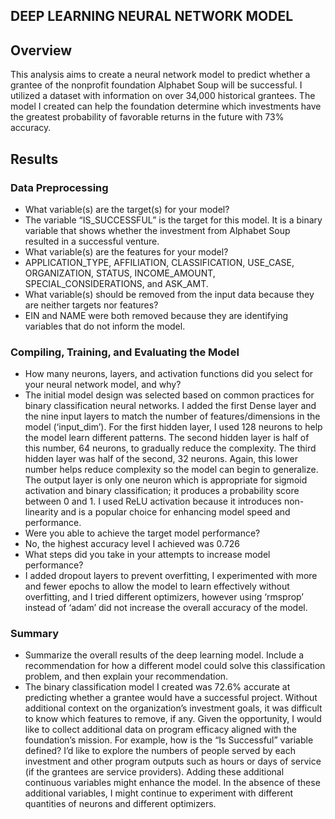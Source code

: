 ## DEEP LEARNING NEURAL NETWORK MODEL

## Overview
This analysis aims to create a neural network model to predict whether a grantee of the nonprofit foundation Alphabet Soup will be successful. I utilized a dataset with information on over 34,000 historical grantees. The model I created can help the foundation determine which investments have the greatest probability of favorable returns in the future with 73% accuracy.

## Results
### Data Preprocessing
- What variable(s) are the target(s) for your model? 
- The variable “IS_SUCCESSFUL” is the target for this model. It is a binary variable that shows whether the investment from Alphabet Soup resulted in a successful venture.
- What variable(s) are the features for your model? 
- APPLICATION_TYPE, AFFILIATION, CLASSIFICATION, USE_CASE, ORGANIZATION, STATUS, INCOME_AMOUNT, SPECIAL_CONSIDERATIONS, and ASK_AMT.
- What variable(s) should be removed from the input data because they are neither targets nor features? 
- EIN and NAME were both removed because they are identifying variables that do not inform the model.

### Compiling, Training, and Evaluating the Model
- How many neurons, layers, and activation functions did you select for your neural network model, and why? 
- The initial model design was selected based on common practices for binary classification neural networks. I added the first Dense layer and the nine input layers to match the number of features/dimensions in the model (‘input_dim’). For the first hidden layer, I used 128 neurons to help the model learn different patterns. The second hidden layer is half of this number, 64 neurons, to gradually reduce the complexity. The third hidden layer was half of the second, 32 neurons. Again, this lower number helps reduce complexity so the model can begin to generalize. The output layer is only one neuron which is appropriate for sigmoid activation and binary classification; it produces a probability score between 0 and 1. I used ReLU activation because it introduces non-linearity and is a popular choice for enhancing model speed and performance.
- Were you able to achieve the target model performance? 
- No, the highest accuracy level I achieved was 0.726
- What steps did you take in your attempts to increase model performance?
- I added dropout layers to prevent overfitting, I experimented with more and fewer epochs to allow the model to learn effectively without overfitting, and I tried different optimizers, however using ‘rmsprop’ instead of ‘adam’ did not increase the overall accuracy of the model.

### Summary
- Summarize the overall results of the deep learning model. Include a recommendation for how a different model could solve this classification problem, and then explain your recommendation.
- The binary classification model I created was 72.6% accurate at predicting whether a grantee would have a successful project. Without additional context on the organization’s investment goals, it was difficult to know which features to remove, if any. Given the opportunity, I would like to collect additional data on program efficacy aligned with the foundation’s mission. For example, how is the “Is Successful” variable defined? I’d like to explore the numbers of people served by each investment and other program outputs such as hours or days of service (if the grantees are service providers). Adding these additional continuous variables might enhance the model. In the absence of these additional variables, I might continue to experiment with different quantities of neurons and different optimizers.
